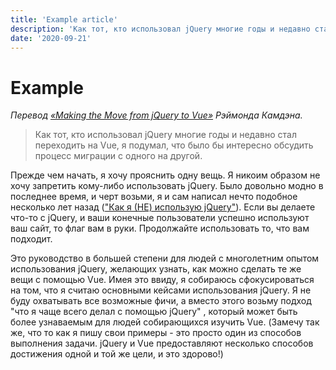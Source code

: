 ```yaml
---
title: 'Example article'
description: 'Как тот, кто использовал jQuery многие годы и недавно стал переходить на Vue, я подумал, что было бы интересно обсудить процесс миграции с одного на другой.'
date: '2020-09-21'
---
```


# Example

_Перевод [«Making the Move from jQuery to Vue»](https://css-tricks.com/making-the-move-from-jquery-to-vue/) Рэймонда Камдэна._

> Как тот, кто использовал jQuery многие годы и недавно стал переходить на Vue, я подумал, что было бы интересно обсудить процесс миграции с одного на другой.

Прежде чем начать, я хочу прояснить одну вещь. Я никоим образом не хочу запретить кому-либо использовать jQuery. Было довольно модно в последнее время, и черт возьми, я и сам написал нечто подобное несколько лет назад (["Как я (НЕ) использую jQuery"](https://www.telerik.com/blogs/im-not-using-jquery)). Если вы делаете что-то с jQuery, и ваши конечные пользователи успешно используют ваш сайт, то флаг вам в руки. Продолжайте использовать то, что вам подходит.

Это руководство в большей степени для людей с многолетним опытом использования jQuery, желающих узнать, как можно сделать те же вещи с помощью Vue. Имея это ввиду, я собираюсь сфокусироваться на том, что я считаю основными кейсами использования jQuery. Я не буду охватывать все возможные фичи, а вместо этого возьму подход "что я чаще всего делал с помощью jQuery" , который может быть более узнаваемым для людей собирающихся изучить Vue. (Замечу так же, что то как я пишу свои примеры - это просто один из способов выполнения задачи. jQuery и Vue предоставляют несколько способов достижения одной и той же цели, и это здорово!)
